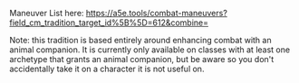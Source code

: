 Maneuver List here: https://a5e.tools/combat-maneuvers?field_cm_tradition_target_id%5B%5D=612&combine=

Note: this tradition is based entirely around enhancing combat with an animal companion.  It is currently only available on classes with at least one archetype that grants an animal companion, but be aware so you don't accidentally take it on a character it is not useful on.